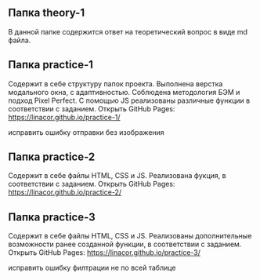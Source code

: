 ## Папка theory-1
В данной папке содержится ответ на теоретический вопрос в виде md файла.

## Папка practice-1
Содержит в себе структуру папок проекта.
Выполнена верстка модального окна, с адаптивностью. Соблюдена методология БЭМ и подход Pixel Perfect. С помощью JS реализованы различные функции в соответствии с заданием.
Открыть GitHub Pages: https://linacor.github.io/practice-1/

исправить ошибку отправки без изображения

## Папка practice-2
Содержит в себе файлы HTML, CSS и JS.
Реализована фукция, в соответствии с заданием. 
Открыть GitHub Pages: https://linacor.github.io/practice-2/

## Папка practice-3
Содержит в себе файлы HTML, CSS и JS.
Реализованы дополнительные возможности ранее созданной функции, в соответствии с заданием. 
Открыть GitHub Pages: https://linacor.github.io/practice-3/

исправить ошибку филтрации не по всей таблице